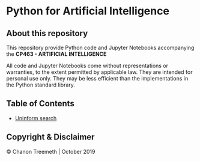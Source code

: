# Python for Artificial Intelligence

## About this repository

This repository provide Python code and Jupyter Notebooks accompanying the **CP463 - ARTIFICIAL INTELLIGENCE**

All code and Jupyter Notebooks come without representations or warranties, to the extent permitted by applicable law. They are intended for personal use only. They may be less efficient than the implementations in the Python standard library.

## Table of Contents

* [Uninform search](https://github.com/chatreejs/py4ai/blob/master/01_uninformed_search.ipynb)

## Copyright & Disclaimer
© Chanon Treemeth | October 2019
